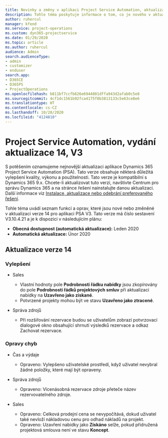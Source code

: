 ```yaml
---
title: Novinky a změny v aplikaci Project Service Automation, aktualizace verze 14, V3
description: Tohle téma poskytuje informace o tom, co je nového v aktualizaci verze 14 pro aplikaci Project Service Automation V3.
author: ruhercul
manager: kfend
ms.service: project-operations
ms.custom: dyn365-projectservice
ms.date: 01/29/2020
ms.topic: article
ms.author: ruhercul
audience: Admin
search.audienceType:
- admin
- customizer
- enduser
search.app:
- D365CE
- D365PS
- ProjectOperations
ms.openlocfilehash: b811bf7ccfb626e6944801dffa943d2afab0c5e8
ms.sourcegitcommit: 4cf1dc1561b92fca4175f0b3813133c5e63ce8e6
ms.translationtype: HT
ms.contentlocale: cs-CZ
ms.lasthandoff: 10/28/2020
ms.locfileid: "4124810"
---
```

# <a name="project-service-automation-update-release-14-v3"></a>Project Service Automation, vydání aktualizace 14, V3
S potěšením oznamujeme nejnovější aktualizaci aplikace Dynamics 365 Project Service Automation (PSA). Tato verze obsahuje některá důležitá vylepšení kvality, výkonu a použitelnosti. Tato verze je kompatibilní s Dynamics 365 9.x. Chcete-li aktualizovat tuto verzi, navštivte Centrum pro správu Dynamics 365 a na stránce řešení nainstalujte danou aktualizaci. Další informace viz [Instalace, aktualizace nebo odebrání preferovaného řešení](https://docs.microsoft.com/power-platform/admin/install-remove-preferred-solution).

Tohle téma uvádí seznam funkcí a oprav, které jsou nové nebo změněné v aktualizaci verze 14 pro aplikaci PSA V3. Tato verze má číslo sestavení V3.10.4.21 a je k dispozici v následujícím plánu:

- **Obecná dostupnost (automatická aktualizace):** Leden 2020
- **Automatická aktualizace:** Únor 2020

## <a name="update-release-14"></a>Aktualizace verze 14

### <a name="enhancements"></a>Vylepšení

- Sales

     - Vlastní hodnoty pole **Podrobnosti řádku nabídky** jsou zkopírovány do pole **Podrobnosti řádků projektových smluv** při aktualizaci nabídky na **Uzavřeno jako získané**.
     - Potvrzené projekty mohou být ve stavu **Uzavřeno jako ztracené**.

- Správa zdrojů

     - Při rozšiřování rezervace budou se uživatelům zobrazí potvrzovací dialogové okno obsahující shrnutí výsledků rezervace a odkaz Zachovat rezervace.


### <a name="bug-fixes"></a>Opravy chyb

- Čas a výdaje

     - Opraveno: Vylepšeno uživatelské prostředí, když uživatel nevybral žádné položky, které mají být opraveny.

- Správa zdrojů

     - Opraveno: Vícenásobná rezervace zdroje přeteče název rezervovatelného zdroje.

- Sales

     - Opraveno: Celková prodejní cena se nevypočítává, dokud uživatel také nevloží nákladovou cenu pro odhad nákladů na projekt.
     - Opraveno: Uzavření nabídky jako **Získáno** selže, pokud přidružená projektová smlouva není ve stavu **Koncept**.

